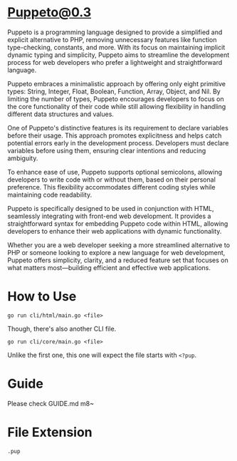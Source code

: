 # Puppeto@0.3

Puppeto is a programming language designed to provide a simplified and explicit alternative to PHP, removing unnecessary features like function type-checking, constants, and more. With its focus on maintaining implicit dynamic typing and simplicity, Puppeto aims to streamline the development process for web developers who prefer a lightweight and straightforward language.

Puppeto embraces a minimalistic approach by offering only eight primitive types: String, Integer, Float, Boolean, Function, Array, Object, and Nil. By limiting the number of types, Puppeto encourages developers to focus on the core functionality of their code while still allowing flexibility in handling different data structures and values.

One of Puppeto's distinctive features is its requirement to declare variables before their usage. This approach promotes explicitness and helps catch potential errors early in the development process. Developers must declare variables before using them, ensuring clear intentions and reducing ambiguity.

To enhance ease of use, Puppeto supports optional semicolons, allowing developers to write code with or without them, based on their personal preference. This flexibility accommodates different coding styles while maintaining code readability.

Puppeto is specifically designed to be used in conjunction with HTML, seamlessly integrating with front-end web development. It provides a straightforward syntax for embedding Puppeto code within HTML, allowing developers to enhance their web applications with dynamic functionality.

Whether you are a web developer seeking a more streamlined alternative to PHP or someone looking to explore a new language for web development, Puppeto offers simplicity, clarity, and a reduced feature set that focuses on what matters most—building efficient and effective web applications.

# How to Use
```
go run cli/html/main.go <file>
```

Though, there's also another CLI file. 
```
go run cli/core/main.go <file>
```
Unlike the first one, this one will expect the file starts with `<?pup`.

# Guide
Please check GUIDE.md m8~

# File Extension
`.pup`